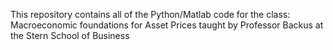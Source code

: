 This repository contains all of the Python/Matlab code for the class: Macroeconomic foundations for Asset Prices taught by Professor Backus at the Stern School of Business
